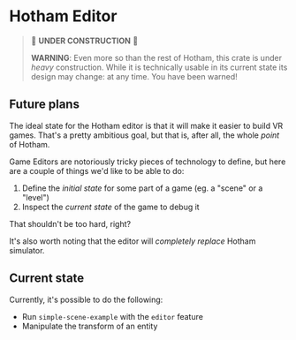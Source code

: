 # Hotham Editor
> 🚧 **UNDER CONSTRUCTION** 🚧
>
> **WARNING**: Even more so than the rest of Hotham, this crate is under *heavy* construction. While it is technically usable in its current state its design may change: at any time. You have been warned!

## Future plans
The ideal state for the Hotham editor is that it will make it easier to build VR games. That's a pretty ambitious goal, but that is, after all, the whole *point* of Hotham.

Game Editors are notoriously tricky pieces of technology to define, but here are a couple of things we'd like to be able to do:

1. Define the *initial state* for some part of a game (eg. a "scene" or a "level")
1. Inspect the *current state* of the game to debug it

That shouldn't be too hard, right?

It's also worth noting that the editor will *completely replace* Hotham simulator.

## Current state
Currently, it's possible to do the following:

- Run `simple-scene-example` with the `editor` feature
- Manipulate the transform of an entity
